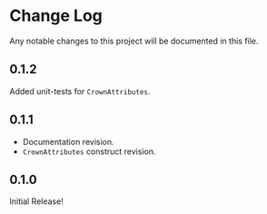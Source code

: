# Change Log
Any notable changes to this project will be documented in this file.

## 0.1.2

Added unit-tests for `CrownAttributes`.

## 0.1.1

- Documentation revision.
- `CrownAttributes` construct revision.

## 0.1.0

Initial Release!


